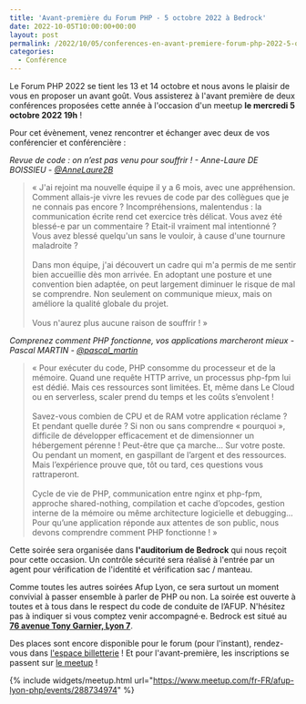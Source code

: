```yaml
---
title: 'Avant-première du Forum PHP - 5 octobre 2022 à Bedrock'
date: 2022-10-05T10:00:00+00:00
layout: post
permalink: /2022/10/05/conferences-en-avant-premiere-forum-php-2022-5-octobre/
categories:
  - Conférence
---
```


Le Forum PHP 2022 se tient les 13 et 14 octobre et nous avons le plaisir de vous en proposer un avant goût. Vous assisterez à l'avant première de deux conférences proposées cette année à l'occasion d'un meetup **le mercredi 5 octobre 2022 19h** !

Pour cet évènement, venez rencontrer et échanger avec deux de vos conférencier et conférencière :

_Revue de code : on n’est pas venu pour souffrir ! - Anne-Laure DE BOISSIEU - [@AnneLaure2B](https://twitter.com/AnneLaure2B)_

> &laquo; J'ai rejoint ma nouvelle équipe il y a 6 mois, avec une appréhension. Comment allais-je vivre les revues de code par des collègues que je ne connais pas encore ? Incompréhensions, malentendus : la communication écrite rend cet exercice très délicat. Vous avez été blessé-e par un commentaire ? Etait-il vraiment mal intentionné ? Vous avez blessé quelqu'un sans le vouloir, à cause d'une tournure maladroite ?<br><br>
> Dans mon équipe, j'ai découvert un cadre qui m'a permis de me sentir bien accueillie dès mon arrivée. En adoptant une posture et une convention bien adaptée, on peut largement diminuer le risque de mal se comprendre. Non seulement on communique mieux, mais on améliore la qualité globale du projet.<br><br>
> Vous n'aurez plus aucune raison de souffrir ! &raquo;


_Comprenez comment PHP fonctionne, vos applications marcheront mieux - Pascal MARTIN - [@pascal_martin](https://twitter.com/pascal_martin)_

> &laquo; Pour exécuter du code, PHP consomme du processeur et de la mémoire. Quand une requête HTTP arrive, un processus php-fpm lui est dédié. Mais ces ressources sont limitées. Et, même dans Le Cloud ou en serverless, scaler prend du temps et les coûts s’envolent !<br><br>
> Savez-vous combien de CPU et de RAM votre application réclame ? Et pendant quelle durée ? Si non ou sans comprendre « pourquoi », difficile de développer efficacement et de dimensionner un hébergement pérenne ! Peut-être que ça marche… Sur votre poste. Ou pendant un moment, en gaspillant de l’argent et des ressources. Mais l’expérience prouve que, tôt ou tard, ces questions vous rattraperont.<br><br>
> Cycle de vie de PHP, communication entre nginx et php-fpm, approche shared-nothing, compilation et cache d’opcodes, gestion interne de la mémoire ou même architecture logicielle et debugging… Pour qu’une application réponde aux attentes de son public, nous devons comprendre comment PHP fonctionne ! &raquo;

Cette soirée sera organisée dans **l'auditorium de Bedrock** qui nous reçoit pour cette occasion. Un contrôle sécurité sera réalisé à l'entrée par un agent pour vérification de l'identité et vérification sac / manteau.

Comme toutes les autres soirées Afup Lyon, ce sera surtout un moment convivial à passer ensemble à parler de PHP ou non.
La soirée est ouverte à toutes et à tous dans le respect du code de conduite de l&rsquo;AFUP. N'hésitez pas à indiquer si vous comptez venir accompagné&middot;e.
Bedrock est situé au **[76 avenue Tony Garnier, Lyon 7](https://www.google.com/maps/search/?api=1&query=45.72605%2C%204.835061)**.

Des places sont encore disponible pour le forum (pour l'instant), rendez-vous dans [l'espace billetterie](https://afup.org/event/forumphp2022/tickets) ! Et pour l'avant-première, les inscriptions se passent sur [le meetup](https://www.meetup.com/fr-FR/afup-lyon-php/events/288734974/) !

{% include widgets/meetup.html url="https://www.meetup.com/fr-FR/afup-lyon-php/events/288734974" %}
